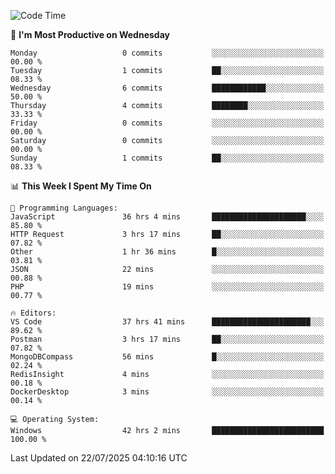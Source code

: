 <!--START_SECTION:waka-->
![Code Time](http://img.shields.io/badge/Code%20Time-5%2C357%20hrs%2020%20mins-blue)

📅 **I'm Most Productive on Wednesday** 

```text
Monday                   0 commits           ░░░░░░░░░░░░░░░░░░░░░░░░░   00.00 % 
Tuesday                  1 commits           ██░░░░░░░░░░░░░░░░░░░░░░░   08.33 % 
Wednesday                6 commits           ████████████░░░░░░░░░░░░░   50.00 % 
Thursday                 4 commits           ████████░░░░░░░░░░░░░░░░░   33.33 % 
Friday                   0 commits           ░░░░░░░░░░░░░░░░░░░░░░░░░   00.00 % 
Saturday                 0 commits           ░░░░░░░░░░░░░░░░░░░░░░░░░   00.00 % 
Sunday                   1 commits           ██░░░░░░░░░░░░░░░░░░░░░░░   08.33 % 
```


📊 **This Week I Spent My Time On** 

```text
💬 Programming Languages: 
JavaScript               36 hrs 4 mins       █████████████████████░░░░   85.80 % 
HTTP Request             3 hrs 17 mins       ██░░░░░░░░░░░░░░░░░░░░░░░   07.82 % 
Other                    1 hr 36 mins        █░░░░░░░░░░░░░░░░░░░░░░░░   03.81 % 
JSON                     22 mins             ░░░░░░░░░░░░░░░░░░░░░░░░░   00.88 % 
PHP                      19 mins             ░░░░░░░░░░░░░░░░░░░░░░░░░   00.77 % 

🔥 Editors: 
VS Code                  37 hrs 41 mins      ██████████████████████░░░   89.62 % 
Postman                  3 hrs 17 mins       ██░░░░░░░░░░░░░░░░░░░░░░░   07.82 % 
MongoDBCompass           56 mins             █░░░░░░░░░░░░░░░░░░░░░░░░   02.24 % 
RedisInsight             4 mins              ░░░░░░░░░░░░░░░░░░░░░░░░░   00.18 % 
DockerDesktop            3 mins              ░░░░░░░░░░░░░░░░░░░░░░░░░   00.14 % 

💻 Operating System: 
Windows                  42 hrs 2 mins       █████████████████████████   100.00 % 
```


 Last Updated on 22/07/2025 04:10:16 UTC
<!--END_SECTION:waka-->
